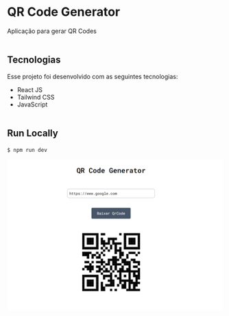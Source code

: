 # QR Code Generator
Aplicação para gerar QR Codes<br><br>

## Tecnologias

Esse projeto foi desenvolvido com as seguintes tecnologias:

- React JS
- Tailwind CSS
- JavaScript<br><br>

## Run Locally

~~~bash
$ npm run dev
~~~


![GitHub Logo](interface.png)
